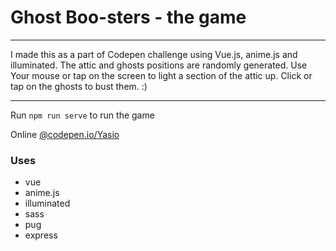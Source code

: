 # Ghost Boo-sters - the game

---

I made this as a part of Codepen challenge using Vue.js, anime.js and illuminated. The attic and ghosts positions are randomly generated. Use Your mouse or tap on the screen to light a section of the attic up. Click or tap on the ghosts to bust them. :)

---

Run
`npm run serve`
to run the game

Online
[@codepen.io/Yasio](https://codepen.io/Yasio/full/GYqVPO/)

### Uses

* vue
* anime.js
* illuminated
* sass
* pug
* express
